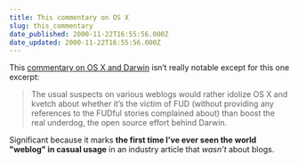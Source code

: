 ```yaml
---
title: This commentary on OS X
slug: this_commentary
date_published: 2000-11-22T16:55:56.000Z
date_updated: 2000-11-22T16:55:56.000Z
---
```


This [commentary on OS X and Darwin](http://www.zdnet.com/zdnn/stories/comment/0,5859,2657124,00.html) isn’t really notable except for this one excerpt:

> The usual suspects on various weblogs would rather idolize OS X and kvetch about whether it’s the victim of FUD (without providing any references to the FUDful stories complained about) than boost the real underdog, the open source effort behind Darwin.

Significant because it marks **the first time I’ve ever seen the world "weblog" in casual usage** in an industry article that *wasn’t* about blogs.
